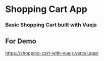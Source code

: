 # Shopping Cart App
### Basic Shopping Cart built with Vuejs

## For Demo 
https://shopping-cart-with-vuejs.vercel.app/


